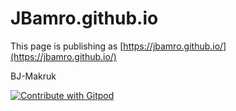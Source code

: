 # JBamro.github.io

This page is publishing as [https://jbamro.github.io/](https://jbamro.github.io/)

BJ-Makruk

<a href="https://gitpod.io/#<your-repository-url>">
  <img
    src="https://img.shields.io/badge/Contribute%20with-Gitpod-908a85?logo=gitpod"
    alt="Contribute with Gitpod"
  />
</a>
